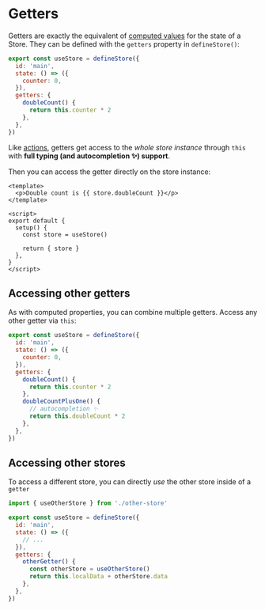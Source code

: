 # Getters

Getters are exactly the equivalent of [computed values](https://v3.vuejs.org/guide/reactivity-computed-watchers.html#computed-values) for the state of a Store. They can be defined with the `getters` property in `defineStore()`:

```js
export const useStore = defineStore({
  id: 'main',
  state: () => ({
    counter: 0,
  }),
  getters: {
    doubleCount() {
      return this.counter * 2
    },
  },
})
```

Like [actions](./actions.md), getters get access to the _whole store instance_ through `this` with **full typing (and autocompletion ✨) support**.

Then you can access the getter directly on the store instance:

```vue
<template>
  <p>Double count is {{ store.doubleCount }}</p>
</template>

<script>
export default {
  setup() {
    const store = useStore()

    return { store }
  },
}
</script>
```

## Accessing other getters

As with computed properties, you can combine multiple getters. Access any other getter via `this`:

```js
export const useStore = defineStore({
  id: 'main',
  state: () => ({
    counter: 0,
  }),
  getters: {
    doubleCount() {
      return this.counter * 2
    },
    doubleCountPlusOne() {
      // autocompletion ✨
      return this.doubleCount * 2
    },
  },
})
```

## Accessing other stores

To access a different store, you can directly _use_ the other store inside of a `getter`

```js
import { useOtherStore } from './other-store'

export const useStore = defineStore({
  id: 'main',
  state: () => ({
    // ...
  }),
  getters: {
    otherGetter() {
      const otherStore = useOtherStore()
      return this.localData + otherStore.data
    },
  },
})
```

